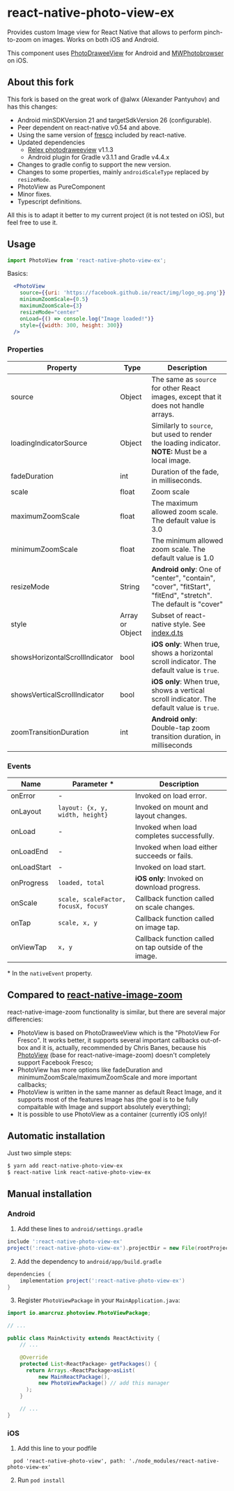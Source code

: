 # react-native-photo-view-ex

Provides custom Image view for React Native that allows to perform pinch-to-zoom on images. Works on both iOS and Android.

This component uses [PhotoDraweeView](https://github.com/ongakuer/PhotoDraweeView) for Android and [MWPhotobrowser](https://github.com/mwaterfall/MWPhotoBrowser) on iOS.

## About this fork

This fork is based on the great work of @alwx (Alexander Pantyuhov) and has this changes:

* Android minSDKVersion 21 and targetSdkVersion 26 (configurable).
* Peer dependent on react-native v0.54 and above.
* Using the same version of [fresco](https://github.com/facebook/fresco) included by react-native.
* Updated dependencies
  - [Relex photodraweeview](https://github.com/ongakuer/PhotoDraweeView) v1.1.3
  - Android plugin for Gradle v3.1.1 and Gradle v4.4.x
* Changes to gradle config to support the new version.
* Changes to some properties, mainly `androidScaleType` replaced by `resizeMode`.
* PhotoView as PureComponent
* Minor fixes.
* Typescript definitions.

All this is to adapt it better to my current project (it is not tested on iOS), but feel free to use it.

## Usage

```javascript
import PhotoView from 'react-native-photo-view-ex';
```

Basics:

```jsx
  <PhotoView
    source={{uri: 'https://facebook.github.io/react/img/logo_og.png'}}
    minimumZoomScale={0.5}
    maximumZoomScale={3}
    resizeMode="center"
    onLoad={() => console.log("Image loaded!")}
    style={{width: 300, height: 300}}
  />
```

### Properties

| Property | Type | Description |
|-----------------|----------|--------------------------------------------------------------|
| source | Object | The same as `source` for other React images, except that it does not handle arrays. |
| loadingIndicatorSource | Object | Similarly to `source`, but used to render the loading indicator.<br>__NOTE:__ Must be a local image. |
| fadeDuration | int | Duration of the fade, in milliseconds. |
| scale | float | Zoom scale |
| maximumZoomScale | float | The maximum allowed zoom scale. The default value is 3.0 |
| minimumZoomScale | float | The minimum allowed zoom scale. The default value is 1.0 |
| resizeMode | String | **Android only**: One of "center", "contain", "cover", "fitStart", "fitEnd", "stretch". The default is "cover" |
| style | Array or Object | Subset of react-native style. See [index.d.ts](https://github.com/aMarCruz/react-native-photo-view/blob/dev/index.d.ts) |
| showsHorizontalScrollIndicator | bool | **iOS only**: When true, shows a horizontal scroll indicator. The default value is `true`. |
| showsVerticalScrollIndicator | bool | **iOS only**: When true, shows a vertical scroll indicator. The default value is `true`. |
| zoomTransitionDuration | int | **Android only**: Double-tap zoom transition duration, in milliseconds |

### Events

| Name | Parameter \* | Description |
|-----------------|----------|--------------------------------------------------------------|
| onError | - | Invoked on load error.
| onLayout | `layout: {x, y, width, height}` | Invoked on mount and layout changes.
| onLoad | - | Invoked when load completes successfully.
| onLoadEnd | - | Invoked when load either succeeds or fails.
| onLoadStart | - | Invoked on load start.
| onProgress | `loaded, total` | **iOS only**: Invoked on download progress. |
| onScale | `scale, scaleFactor, focusX, focusY` | Callback function called on scale changes.
| onTap | `scale, x, y` | Callback function called on image tap.
| onViewTap | `x, y` | Callback function called on tap outside of the image.

\* In the `nativeEvent` property.

## Compared to [react-native-image-zoom](https://github.com/Anthonyzou/react-native-image-zoom)

react-native-image-zoom functionality is similar, but there are several major differencies:

* PhotoView is based on PhotoDraweeView which is the "PhotoView For Fresco". It works better, it supports several
important callbacks out-of-box and it is, actually, recommended by Chris Banes, because his
[PhotoView](https://github.com/chrisbanes/PhotoView) (base for react-native-image-zoom) doesn't completely
support Facebook Fresco;
* PhotoView has more options like fadeDuration and minimumZoomScale/maximumZoomScale and more important callbacks;
* PhotoView is written in the same manner as default React Image, and it supports most of the
features Image has (the goal is to be fully compaitable with Image and support absolutely everything);
* It is possible to use PhotoView as a container (currently iOS only)!

## Automatic installation

Just two simple steps:

```bash
$ yarn add react-native-photo-view-ex
$ react-native link react-native-photo-view-ex
```

## Manual installation


### Android

1. Add these lines to `android/settings.gradle`

```groovy
include ':react-native-photo-view-ex'
project(':react-native-photo-view-ex').projectDir = new File(rootProject.projectDir, '../node_modules/react-native-photo-view-ex/android')
```

2. Add the dependency to `android/app/build.gradle`

```groovy
dependencies {
    implementation project(':react-native-photo-view-ex')
}
```

3. Register `PhotoViewPackage` in your `MainApplication.java`:

```java
import io.amarcruz.photoview.PhotoViewPackage;

// ...

public class MainActivity extends ReactActivity {
    // ...

    @Override
    protected List<ReactPackage> getPackages() {
      return Arrays.<ReactPackage>asList(
          new MainReactPackage(),
          new PhotoViewPackage() // add this manager
      );
    }

    // ...
}
```

### iOS
1. Add this line to your podfile
```
  pod 'react-native-photo-view', path: './node_modules/react-native-photo-view-ex'
```

2. Run `pod install`
